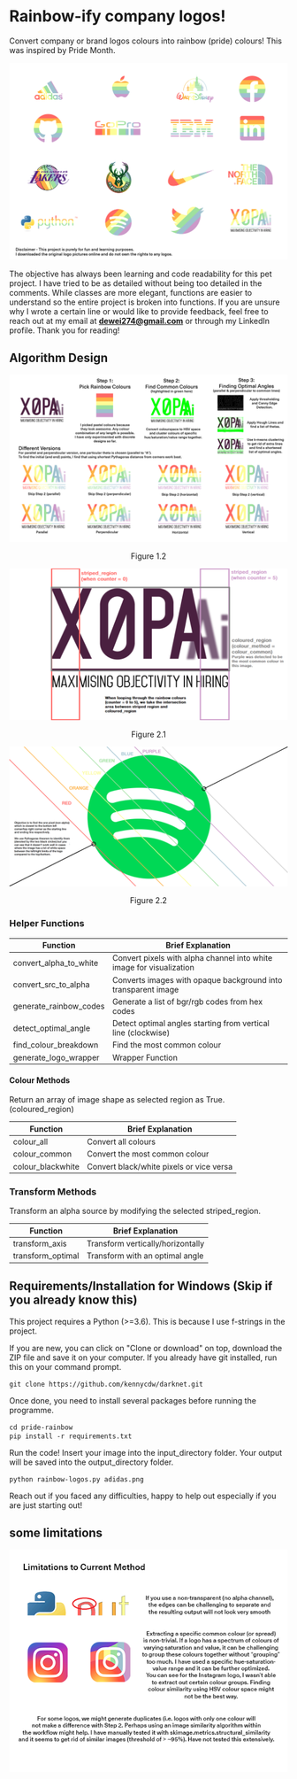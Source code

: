 # Rainbow-ify company logos!

Convert company or brand logos colours into rainbow (pride) colours! This was inspired by Pride Month.

![alt text](screenshots/figure11.png)

The objective has always been learning and code readability for this pet project. I have tried to be as detailed without being too detailed in the comments. While classes are more elegant, functions are easier to understand so the entire project is broken into functions. If you are unsure why I wrote a certain line or would like to provide feedback, feel free to reach out at my email at **dewei274@gmail.com** or through my LinkedIn profile. Thank you for reading! 

## Algorithm Design

![alt text](screenshots/figure12.png)
<p align="center">Figure 1.2</p>

![alt text](screenshots/figure21.png)
<p align="center">Figure 2.1</p>

![alt text](screenshots/figure22.png)
<p align="center">Figure 2.2</p>


### Helper Functions

| Function  | Brief Explanation |
| ------------- | ------------------ |
| convert_alpha_to_white  | Convert pixels with alpha channel into white image for visualization  |
| convert_src_to_alpha | Converts images with opaque background into transparent image |
| generate_rainbow_codes | Generate a list of bgr/rgb codes from hex codes |
| detect_optimal_angle| Detect optimal angles starting from vertical line (clockwise) |
| find_colour_breakdown | Find the most common colour |
| generate_logo_wrapper  | Wrapper Function |

#### Colour Methods

Return an array of image shape as selected region as True. (coloured_region)

| Function  | Brief Explanation |
| ------------- | ------------- |
| colour_all  | Convert all colours  |
| colour_common | Convert the most common colour |
| colour_blackwhite | Convert black/white pixels or vice versa |

### Transform Methods

Transform an alpha source by modifying the selected striped_region.

| Function  | Brief Explanation |
| ------------- | ------------- |
| transform_axis  | Transform vertically/horizontally  |
| transform_optimal | Transform with an optimal angle |


## Requirements/Installation for Windows (Skip if you already know this)

This project requires a Python (>=3.6). This is because I use f-strings in the project.

If you are new, you can click on "Clone or download" on top, download the ZIP file and save it on your computer. If you already have
git installed, run this on your command prompt.

    git clone https://github.com/kennycdw/darknet.git

Once done, you need to install several packages before running the programme.

    cd pride-rainbow
    pip install -r requirements.txt
    
Run the code! Insert your image into the input_directory folder. Your output will be saved into the output_directory folder.

    python rainbow-logos.py adidas.png

Reach out if you faced any difficulties, happy to help out especially if you are just starting out!

## some limitations

![alt text](screenshots/figure3.png)



